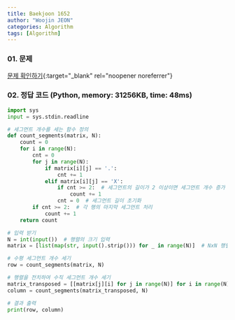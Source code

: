 ```yaml
---
title: Baekjoon 1652
author: "Woojin JEON"
categories: Algorithm
tags: [Algorithm]
---
```


### 01. 문제

[문제 확인하기](https://www.acmicpc.net/problem/1652){:target="_blank" rel="noopener noreferrer"}

### 02. 정답 코드 (Python, memory: 31256KB, time: 48ms)

```Python
import sys
input = sys.stdin.readline

# 세그먼트 개수를 세는 함수 정의
def count_segments(matrix, N):
    count = 0
    for i in range(N):
        cnt = 0
        for j in range(N):
            if matrix[i][j] == '.':
                cnt += 1
            elif matrix[i][j] == 'X':
                if cnt >= 2:  # 세그먼트의 길이가 2 이상이면 세그먼트 개수 증가
                    count += 1
                cnt = 0  # 세그먼트 길이 초기화
        if cnt >= 2:  # 각 행의 마지막 세그먼트 처리
            count += 1
    return count

# 입력 받기
N = int(input())  # 행렬의 크기 입력
matrix = [list(map(str, input().strip())) for _ in range(N)]  # NxN 행렬 입력 받기

# 수평 세그먼트 개수 세기
row = count_segments(matrix, N)

# 행렬을 전치하여 수직 세그먼트 개수 세기
matrix_transposed = [[matrix[j][i] for j in range(N)] for i in range(N)]
column = count_segments(matrix_transposed, N)

# 결과 출력
print(row, column)
```
